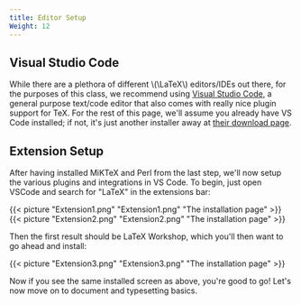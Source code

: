 ```yaml
---
title: Editor Setup
Weight: 12
---
```

## Visual Studio Code
While there are a plethora of different \\(\LaTeX\\) editors/IDEs out there, for the purposes of this class, we recommend using [Visual Studio Code](https://code.visualstudio.com/), a general purpose text/code editor that also comes with really nice plugin support for TeX.
For the rest of this page, we'll assume you already have VS Code installed; if not, it's just another installer away at [their download page](https://code.visualstudio.com/download).

## Extension Setup
After having installed MiKTeX and Perl from the last step, we'll now setup the various plugins and integrations in VS Code.
To begin, just open VSCode and search for "LaTeX" in the extensions bar:

{{< picture "Extension1.png" "Extension1.png" "The installation page" >}}
{{< picture "Extension2.png" "Extension2.png" "The installation page" >}}

Then the first result should be LaTeX Workshop, which you'll then want to go ahead and install:

{{< picture "Extension3.png" "Extension3.png" "The installation page" >}}

Now if you see the same installed screen as above, you're good to go!
Let's now move on to document and typesetting basics.


